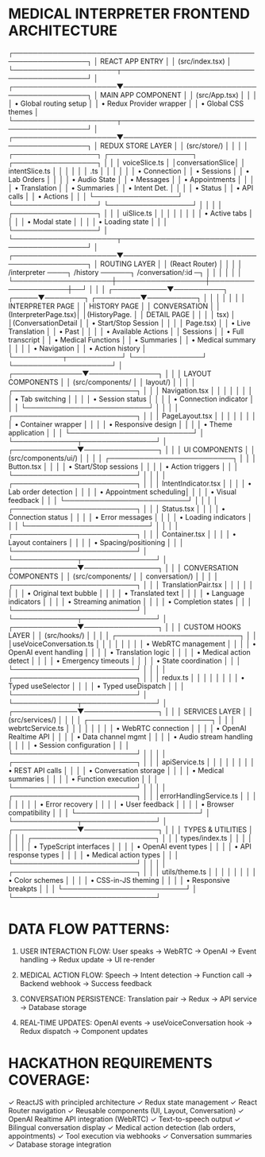 MEDICAL INTERPRETER FRONTEND ARCHITECTURE
==========================================

┌─────────────────────────────────────────────────────────────────┐
│                         REACT APP ENTRY                        │
│                      (src/index.tsx)                           │
└─────────────────────┬───────────────────────────────────────────┘
                      │
┌─────────────────────▼───────────────────────────────────────────┐
│                    MAIN APP COMPONENT                          │
│                     (src/App.tsx)                              │
│                                                                 │
│  • Global routing setup                                        │
│  • Redux Provider wrapper                                      │
│  • Global CSS themes                                           │
└─────────────────────┬───────────────────────────────────────────┘
                      │
┌─────────────────────▼───────────────────────────────────────────┐
│                  REDUX STORE LAYER                             │
│                  (src/store/)                                  │
│                                                                 │
│  ┌─────────────────┐ ┌─────────────────┐ ┌─────────────────┐   │
│  │ voiceSlice.ts   │ │conversationSlice│ │ intentSlice.ts  │   │
│  │                 │ │     .ts         │ │                 │   │
│  │ • Connection    │ │ • Sessions      │ │ • Lab Orders    │   │
│  │ • Audio State   │ │ • Messages      │ │ • Appointments  │   │
│  │ • Translation   │ │ • Summaries     │ │ • Intent Det.   │   │
│  │ • Status        │ │ • API calls     │ │ • Actions       │   │
│  └─────────────────┘ └─────────────────┘ └─────────────────┘   │
│                                                                 │
│  ┌─────────────────┐                                           │
│  │   uiSlice.ts    │                                           │
│  │                 │                                           │
│  │ • Active tabs   │                                           │
│  │ • Modal state   │                                           │
│  │ • Loading state │                                           │
│  └─────────────────┘                                           │
└─────────────────────┬───────────────────────────────────────────┘
                      │
┌─────────────────────▼───────────────────────────────────────────┐
│                   ROUTING LAYER                                │
│                 (React Router)                                 │
│                                                                 │
│  /interpreter  ────┐  /history  ──────┐  /conversation/:id ─┐  │
│                    │                  │                     │  │
└────────────────────┼──────────────────┼─────────────────────┼──┘
                     │                  │                     │
         ┌───────────▼──────────┐ ┌─────▼────────┐ ┌─────────▼──────────┐
         │                      │ │              │ │                    │
         │  INTERPRETER PAGE    │ │ HISTORY PAGE │ │ CONVERSATION       │
         │ (InterpreterPage.tsx)│ │(HistoryPage. │ │ DETAIL PAGE        │
         │                      │ │     tsx)     │ │(ConversationDetail │
         │ • Start/Stop Session │ │              │ │      Page.tsx)     │
         │ • Live Translation   │ │ • Past       │ │                    │
         │ • Available Actions  │ │   Sessions   │ │ • Full transcript  │
         │ • Medical Functions  │ │ • Summaries  │ │ • Medical summary  │
         │                      │ │ • Navigation │ │ • Action history   │
         └──────────┬───────────┘ └──────────────┘ └────────────────────┘
                    │
     ┌──────────────▼──────────────┐
     │                             │
     │       LAYOUT COMPONENTS     │
     │      (src/components/       │
     │         layout/)            │
     │                             │
     │ ┌─────────────────────────┐ │
     │ │   Navigation.tsx        │ │
     │ │                         │ │
     │ │ • Tab switching         │ │
     │ │ • Session status        │ │
     │ │ • Connection indicator  │ │
     │ └─────────────────────────┘ │
     │                             │
     │ ┌─────────────────────────┐ │
     │ │   PageLayout.tsx        │ │
     │ │                         │ │
     │ │ • Container wrapper     │ │
     │ │ • Responsive design     │ │
     │ │ • Theme application     │ │
     │ └─────────────────────────┘ │
     └─────────────┬───────────────┘
                   │
     ┌─────────────▼───────────────┐
     │                             │
     │       UI COMPONENTS         │
     │      (src/components/ui/)   │
     │                             │
     │ ┌─────────────────────────┐ │
     │ │     Button.tsx          │ │
     │ │ • Start/Stop sessions   │ │
     │ │ • Action triggers       │ │
     │ └─────────────────────────┘ │
     │                             │
     │ ┌─────────────────────────┐ │
     │ │  IntentIndicator.tsx    │ │
     │ │ • Lab order detection   │ │
     │ │ • Appointment scheduling│ │
     │ │ • Visual feedback       │ │
     │ └─────────────────────────┘ │
     │                             │
     │ ┌─────────────────────────┐ │
     │ │    Status.tsx           │ │
     │ │ • Connection status     │ │
     │ │ • Error messages        │ │
     │ │ • Loading indicators    │ │
     │ └─────────────────────────┘ │
     │                             │
     │ ┌─────────────────────────┐ │
     │ │   Container.tsx         │ │
     │ │ • Layout containers     │ │
     │ │ • Spacing/positioning   │ │
     │ └─────────────────────────┘ │
     └─────────────┬───────────────┘
                   │
     ┌─────────────▼───────────────┐
     │                             │
     │    CONVERSATION COMPONENTS  │
     │   (src/components/          │
     │    conversation/)           │
     │                             │
     │ ┌─────────────────────────┐ │
     │ │  TranslationPair.tsx    │ │
     │ │                         │ │
     │ │ • Original text bubble  │ │
     │ │ • Translated text       │ │
     │ │ • Language indicators   │ │
     │ │ • Streaming animation   │ │
     │ │ • Completion states     │ │
     │ └─────────────────────────┘ │
     └─────────────┬───────────────┘
                   │
     ┌─────────────▼───────────────┐
     │                             │
     │     CUSTOM HOOKS LAYER      │
     │      (src/hooks/)           │
     │                             │
     │ ┌─────────────────────────┐ │
     │ │useVoiceConversation.ts  │ │
     │ │                         │ │
     │ │ • WebRTC management     │ │
     │ │ • OpenAI event handling │ │
     │ │ • Translation logic     │ │
     │ │ • Medical action detect │ │
     │ │ • Emergency timeouts    │ │
     │ │ • State coordination    │ │
     │ └─────────────────────────┘ │
     │                             │
     │ ┌─────────────────────────┐ │
     │ │      redux.ts           │ │
     │ │                         │ │
     │ │ • Typed useSelector     │ │
     │ │ • Typed useDispatch     │ │
     │ └─────────────────────────┘ │
     └─────────────┬───────────────┘
                   │
     ┌─────────────▼───────────────┐
     │                             │
     │      SERVICES LAYER         │
     │      (src/services/)        │
     │                             │
     │ ┌─────────────────────────┐ │
     │ │   webrtcService.ts      │ │
     │ │                         │ │
     │ │ • WebRTC connection     │ │
     │ │ • OpenAI Realtime API   │ │
     │ │ • Data channel mgmt     │ │
     │ │ • Audio stream handling │ │
     │ │ • Session configuration │ │
     │ └─────────────────────────┘ │
     │                             │
     │ ┌─────────────────────────┐ │
     │ │    apiService.ts        │ │
     │ │                         │ │
     │ │ • REST API calls        │ │
     │ │ • Conversation storage  │ │
     │ │ • Medical summaries     │ │
     │ │ • Function execution    │ │
     │ └─────────────────────────┘ │
     │                             │
     │ ┌─────────────────────────┐ │
     │ │errorHandlingService.ts  │ │
     │ │                         │ │
     │ │ • Error recovery        │ │
     │ │ • User feedback         │ │
     │ │ • Browser compatibility │ │
     │ └─────────────────────────┘ │
     └─────────────┬───────────────┘
                   │
     ┌─────────────▼───────────────┐
     │                             │
     │   TYPES & UTILITIES         │
     │                             │
     │ ┌─────────────────────────┐ │
     │ │     types/index.ts      │ │
     │ │                         │ │
     │ │ • TypeScript interfaces │ │
     │ │ • OpenAI event types    │ │
     │ │ • API response types    │ │
     │ │ • Medical action types  │ │
     │ └─────────────────────────┘ │
     │                             │
     │ ┌─────────────────────────┐ │
     │ │    utils/theme.ts       │ │
     │ │                         │ │
     │ │ • Color schemes         │ │
     │ │ • CSS-in-JS theming     │ │
     │ │ • Responsive breakpts   │ │
     │ └─────────────────────────┘ │
     └─────────────────────────────┘

DATA FLOW PATTERNS:
==================

1. USER INTERACTION FLOW:
   User speaks → WebRTC → OpenAI → Event handling → Redux update → UI re-render

2. MEDICAL ACTION FLOW:
   Speech → Intent detection → Function call → Backend webhook → Success feedback

3. CONVERSATION PERSISTENCE:
   Translation pair → Redux → API service → Database storage

4. REAL-TIME UPDATES:
   OpenAI events → useVoiceConversation hook → Redux dispatch → Component updates

HACKATHON REQUIREMENTS COVERAGE:
================================
✓ ReactJS with principled architecture
✓ Redux state management 
✓ React Router navigation
✓ Reusable components (UI, Layout, Conversation)
✓ OpenAI Realtime API integration (WebRTC)
✓ Text-to-speech output
✓ Bilingual conversation display
✓ Medical action detection (lab orders, appointments)
✓ Tool execution via webhooks
✓ Conversation summaries
✓ Database storage integration